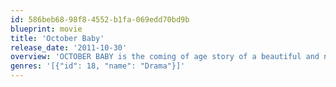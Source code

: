 ```yaml
---
id: 586beb68-98f8-4552-b1fa-069edd70bd9b
blueprint: movie
title: 'October Baby'
release_date: '2011-10-30'
overview: 'OCTOBER BABY is the coming of age story of a beautiful and naive college freshman who discovers that her entire life is a lie and sets out on a road trip with a host of misfits to discover herself and the answers she craves.'
genres: '[{"id": 18, "name": "Drama"}]'
---
```

